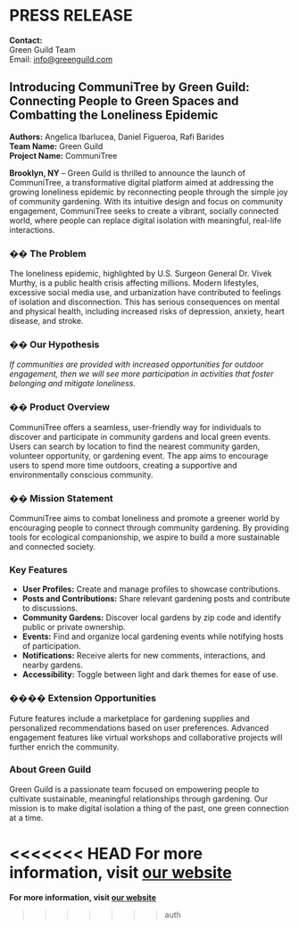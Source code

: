 # PRESS RELEASE

**Contact:**  
Green Guild Team  
Email: info@greenguild.com

## Introducing CommuniTree by Green Guild: Connecting People to Green Spaces and Combatting the Loneliness Epidemic

**Authors:** Angelica Ibarlucea, Daniel Figueroa, Rafi Barides  
**Team Name:** Green Guild  
**Project Name:** CommuniTree

**Brooklyn, NY** – Green Guild is thrilled to announce the launch of CommuniTree, a transformative digital platform aimed at addressing the growing loneliness epidemic by reconnecting people through the simple joy of community gardening. With its intuitive design and focus on community engagement, CommuniTree seeks to create a vibrant, socially connected world, where people can replace digital isolation with meaningful, real-life interactions.

### �� The Problem 
The loneliness epidemic, highlighted by U.S. Surgeon General Dr. Vivek Murthy, is a public health crisis affecting millions. Modern lifestyles, excessive social media use, and urbanization have contributed to feelings of isolation and disconnection. This has serious consequences on mental and physical health, including increased risks of depression, anxiety, heart disease, and stroke.

### �� Our Hypothesis
*If communities are provided with increased opportunities for outdoor engagement, then we will see more participation in activities that foster belonging and mitigate loneliness.*

### �� Product Overview
CommuniTree offers a seamless, user-friendly way for individuals to discover and participate in community gardens and local green events. Users can search by location to find the nearest community garden, volunteer opportunity, or gardening event. The app aims to encourage users to spend more time outdoors, creating a supportive and environmentally conscious community.

### ��️  Mission Statement 
CommuniTree aims to combat loneliness and promote a greener world by encouraging people to connect through community gardening. By providing tools for ecological companionship, we aspire to build a more sustainable and connected society.

### Key Features
- **User Profiles:** Create and manage profiles to showcase contributions.
- **Posts and Contributions:** Share relevant gardening posts and contribute to discussions.
- **Community Gardens:** Discover local gardens by zip code and identify public or private ownership.
- **Events:** Find and organize local gardening events while notifying hosts of participation.
- **Notifications:** Receive alerts for new comments, interactions, and nearby gardens.
- **Accessibility:** Toggle between light and dark themes for ease of use.

### ���� Extension Opportunities 
Future features include a marketplace for gardening supplies and personalized recommendations based on user preferences. Advanced engagement features like virtual workshops and collaborative projects will further enrich the community.

### About Green Guild
Green Guild is a passionate team focused on empowering people to cultivate sustainable, meaningful relationships through gardening. Our mission is to make digital isolation a thing of the past, one green connection at a time.

<<<<<<< HEAD
**For more information, visit [our website](https://www.greenguild.com)**
=======
**For more information, visit [our website](https://www.greenguild.com)**
>>>>>>> auth
